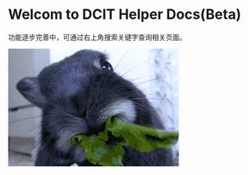 # Welcom to DCIT Helper Docs(Beta)

功能逐步完善中，可通过右上角搜索关键字查询相关页面。

<img src="images/temp.gif" alt="temp.gif" />
